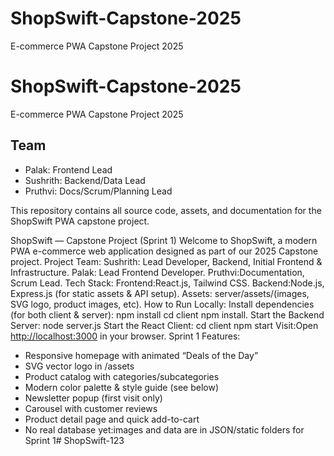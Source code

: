 # ShopSwift-Capstone-2025
E-commerce PWA Capstone Project 2025
# ShopSwift-Capstone-2025

E-commerce PWA Capstone Project 2025

## Team

- Palak: Frontend Lead
- Sushrith: Backend/Data Lead
- Pruthvi: Docs/Scrum/Planning Lead

This repository contains all source code, assets, and documentation for the ShopSwift PWA capstone project.

ShopSwift — Capstone Project (Sprint 1)
Welcome to ShopSwift, a modern PWA e-commerce web application designed as part of our 2025 Capstone project.
Project Team:
Sushrith: Lead Developer, Backend, Initial Frontend & Infrastructure.
Palak: Lead Frontend Developer.
Pruthvi:Documentation, Scrum Lead.
Tech Stack:
Frontend:React.js, Tailwind CSS.
Backend:Node.js, Express.js (for static assets & API setup).
Assets: server/assets/(images, SVG logo, product images, etc).
How to Run Locally:
Install dependencies (for both client & server):
npm install
    cd client
    npm install.
    Start the Backend Server:
    node server.js
    Start the React Client:
    cd client
    npm start
    Visit:Open [http://localhost:3000](http://localhost:3000) in your browser.
Sprint 1 Features:
- Responsive homepage with animated “Deals of the Day”
- SVG vector logo in /assets
- Product catalog with categories/subcategories
- Modern color palette & style guide (see below)
- Newsletter popup (first visit only)
- Carousel with customer reviews
- Product detail page and quick add-to-cart
- No real database yet:images and data are in JSON/static folders for Sprint 1# ShopSwift-123
